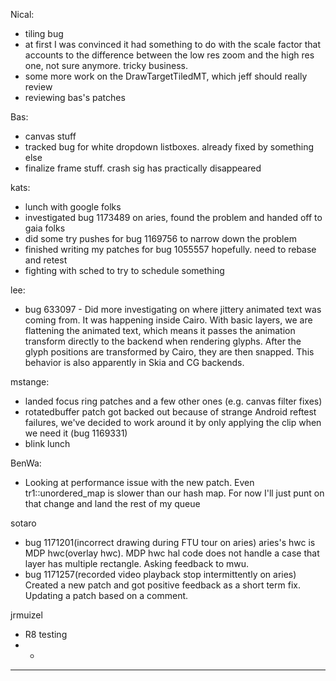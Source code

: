 Nical:
* tiling bug
* at first I was convinced it had something to do with the scale factor that accounts to the difference between the low res zoom and the high res one, not sure anymore. tricky business.
* some more work on the DrawTargetTiledMT, which jeff should really review
* reviewing bas's patches



Bas:
* canvas stuff
* tracked bug for white dropdown listboxes. already fixed by something else
* finalize frame stuff. crash sig has practically disappeared



kats:
* lunch with google folks
* investigated bug 1173489 on aries, found the problem and handed off to gaia folks
* did some try pushes for bug 1169756 to narrow down the problem
* finished writing my patches for bug 1055557 hopefully. need to rebase and retest
* fighting with sched to try to schedule something



lee:
* bug 633097 - Did more investigating on where jittery animated text was coming from. It was happening inside Cairo. With basic layers, we are flattening the animated text, which means it passes the animation transform directly to the backend when rendering glyphs. After the glyph positions are transformed by Cairo, they are then snapped. This behavior is also apparently in Skia and CG backends.



mstange:
* landed focus ring patches and a few other ones (e.g. canvas filter fixes)
* rotatedbuffer patch got backed out because of strange Android reftest failures, we've decided to work around it by only applying the clip when we need it (bug 1169331)
* blink lunch



BenWa:
* Looking at performance issue with the new patch. Even tr1::unordered_map is slower than our hash map. For now I'll just punt on that change and land the rest of my queue



sotaro
* bug 1171201(incorrect drawing during FTU tour on aries) aries's hwc is MDP hwc(overlay hwc). MDP hwc hal code does not handle a case that layer has multiple rectangle. Asking feedback to mwu.
* bug 1171257(recorded video playback stop intermittently on aries) Created a new patch and got positive feedback as a short term fix. Updating a patch based on a comment.



jrmuizel
* R8 testing
* * 


________________


